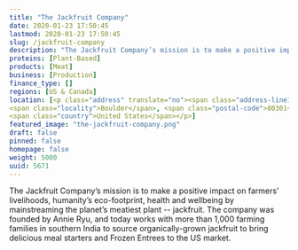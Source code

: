 ```yaml
---
title: "The Jackfruit Company"
date: 2020-01-23 17:50:45
lastmod: 2020-01-23 17:50:45
slug: /jackfruit-company
description: "The Jackfruit Company’s mission is to make a positive impact on farmers’ livelihoods, humanity’s eco-footprint, health and wellbeing by mainstreaming the planet’s meatiest plant -- jackfruit.  The company was founded by Annie Ryu, and today works with more than 1,000 farming families in southern India to source organically-grown jackfruit to bring delicious meal starters and Frozen Entrees to the US market."
proteins: [Plant-Based]
products: [Meat]
business: [Production]
finance_type: []
regions: [US & Canada]
location: [<p class="address" translate="no"><span class="address-line1">Walnut Street</span><br>
<span class="locality">Boulder</span>, <span class="postal-code">80301</span><br>
<span class="country">United States</span></p>]
featured_image: "the-jackfruit-company.png"
draft: false
pinned: false
homepage: false
weight: 5000
uuid: 5671
---
```

<p>The Jackfruit Company’s mission is to make a positive impact on farmers’ livelihoods, humanity’s eco-footprint, health and wellbeing by mainstreaming the planet’s meatiest plant -- jackfruit.  The company was founded by Annie Ryu, and today works with more than 1,000 farming families in southern India to source organically-grown jackfruit to bring delicious meal starters and Frozen Entrees to the US market.</p>
